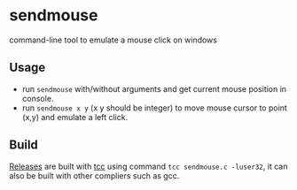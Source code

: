 # sendmouse
command-line tool to emulate a mouse click on windows

## Usage
* run `sendmouse` with/without arguments and get current mouse position in console.
* run `sendmouse x y` (x y should be integer) to move mouse cursor to point (x,y) and emulate a left click.

## Build
[Releases](https://github.com/myfreeer/numlock/releases) are built with [tcc](https://bellard.org/tcc/) using command `tcc sendmouse.c -luser32`,
it can also be built with other compliers such as gcc.
